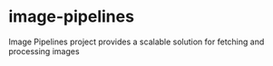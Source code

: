 # image-pipelines
Image Pipelines project provides a scalable solution for fetching and processing images
